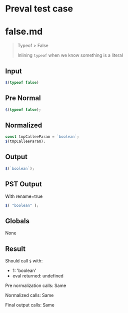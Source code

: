 # Preval test case

# false.md

> Typeof > False
>
> Inlining `typeof` when we know something is a literal

## Input

`````js filename=intro
$(typeof false)
`````

## Pre Normal


`````js filename=intro
$(typeof false);
`````

## Normalized


`````js filename=intro
const tmpCalleeParam = `boolean`;
$(tmpCalleeParam);
`````

## Output


`````js filename=intro
$(`boolean`);
`````

## PST Output

With rename=true

`````js filename=intro
$( "boolean" );
`````

## Globals

None

## Result

Should call `$` with:
 - 1: 'boolean'
 - eval returned: undefined

Pre normalization calls: Same

Normalized calls: Same

Final output calls: Same
